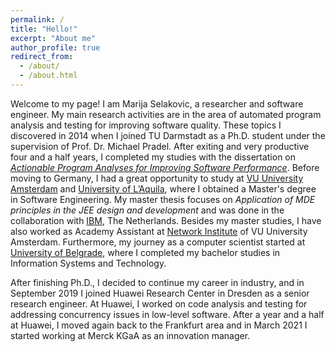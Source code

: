```yaml
---
permalink: /
title: "Hello!"
excerpt: "About me"
author_profile: true
redirect_from: 
  - /about/
  - /about.html
---
```

Welcome to my page! I am Marija Selakovic, a researcher and software engineer. My main research activities are in the area of automated program analysis and testing for improving software quality. These topics I discovered in 2014 when I joined TU Darmstadt as a Ph.D. student under the supervision of Prof. Dr. Michael Pradel. After exiting and very productive four and a half years, I completed my studies with the dissertation on [_Actionable Program Analyses for Improving Software Performance_](http://tuprints.ulb.tu-darmstadt.de/8768/). Before moving to Germany, I had a great opportunity to study at [VU University Amsterdam](http://vu.nl/nl/index.asp "VU") and [University of L’Aquila](http://www.univaq.it/en/ "laquila"), where I obtained a Master's degree in Software Engineering. My master thesis focuses on _Application of MDE principles in the JEE design and development_ and was done in the collaboration with [IBM](http://www.ibm.com/nl/nl/ "IBM"), The Netherlands. Besides my master studies, I have also worked as Academy Assistant at [Network Institute](http://www.networkinstitute.org/ "network_institute") of VU University Amsterdam. Furthermore, my journey as a computer scientist started at [University of Belgrade](http://www.bg.ac.rs/en/ "u of belgrade"), where I completed my bachelor studies in Information Systems and Technology.

After finishing Ph.D., I decided to continue my career in industry, and in September 2019 I joined Huawei Research Center in Dresden as a senior research engineer. At Huawei, I worked on code analysis and testing for addressing concurrency issues in low-level software. After a year and a half at Huawei, I moved again back to the Frankfurt area and in March 2021 I started working at Merck KGaA as an innovation manager.



